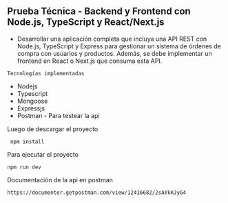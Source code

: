 ## Prueba Técnica - Backend y Frontend con Node.js, TypeScript y React/Next.js

- Desarrollar una aplicación completa que incluya una API REST con Node.js, TypeScript y Express para gestionar un sistema de órdenes de compra con usuarios y productos. Además, se debe implementar un frontend en React o Next.js que consuma esta API.

`Tecnologías implementadas`
- Nodejs
- Typescript
- Mongoose
- Expressjs
- Postman - Para testear la api


Luego de descargar el proyecto

```
 npm install 

 ```  
 Para ejecutar el proyecto
 
 ```
 npm run dev

 ```

 Documentación de la api en postman
 ```
 https://documenter.getpostman.com/view/12416682/2sAYkKJyG4

 ```
